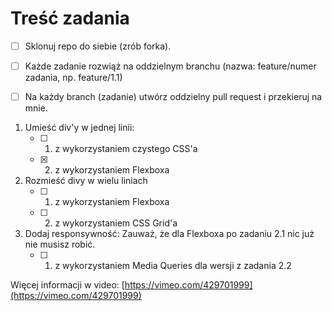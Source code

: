 # Treść zadania

- [ ]  Sklonuj repo do siebie (zrób forka).

- [ ]  Każde zadanie rozwiąż na oddzielnym branchu (nazwa: feature/numer zadania, np. feature/1.1)
- [ ]  Na każdy branch (zadanie) utwórz oddzielny pull request i przekieruj na mnie.

1. Umieść div'y w jednej linii:
    - [ ]  1. z wykorzystaniem czystego CSS'a
    - [X]  2. z wykorzystaniem Flexboxa
2. Rozmieść divy w wielu liniach
    - [ ]  1. z wykorzystaniem Flexboxa
    - [ ]  2. z wykorzystaniem CSS Grid'a
3. Dodaj responsywność:
    Zauważ, że dla Flexboxa po zadaniu 2.1 nic już nie musisz robić.
    - [ ]  1. z wykorzystaniem Media Queries dla wersji z zadania 2.2

Więcej informacji w video: [https://vimeo.com/429701999](https://vimeo.com/429701999)
